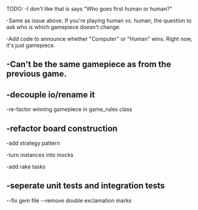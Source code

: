 TODO:
-I don't like that is says "Who goes first human or human?"

-Same as issue above.  If you're playing human vs. human, the question to ask who is which gamepiece doesn't change.

-Add code to announce whether "Computer" or "Human" wins.  Right now, it's just gamepiece.

-Can't be the same gamepiece as from the previous game.
-------------------------------------------------------------------
-decouple io/rename it
-------------------------------------------------------------------
-re-factor winning gamepiece in game_rules class

-refactor board construction
-------------------------------------------------------------------
-add strategy pattern

-turn instances into mocks

-add rake tasks

-seperate unit tests and integration tests
-------------------------------------------------------------------

--fix gem file
--remove double exclamation marks
